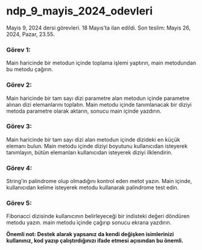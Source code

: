 # ndp_9_mayis_2024_odevleri

Mayis 9, 2024 dersi görevleri. 
18 Mayıs’ta ilan edildi.
Son teslim: Mayis 26, 2024, Pazar, 23.55.

### Görev 1:
Main haricinde bir metodun içinde toplama işlemi yaptırın, main metodundan bu metodu çağırın.

### Görev 2:
Main haricinde bir tam sayı dizi parametre alan metodun içinde parametre alınan dizi elemanlarını toplatın. Main metodu içinde tanımlanacak bir diziyi metoda parametre olarak aktarın, sonucu main içinde yazdırın.

### Görev 3:
Main haricinde bir tam sayı dizi alan metodun içinde dizideki en küçük elemanı bulun. Main metodu içinde diziyi boyutunu kullanıcıdan isteyerek tanımlayın, bütün elemanları kullanıcıdan isteyerek diziyi ilklendirin.

### Görev 4:
String'in palindrome olup olmadığını kontrol eden metot yazın. Main içinde, kullanıcıdan kelime isteyerek metodu kullanarak palindrome test edin.

### Görev 5:

Fibonacci dizisinde kullanıcının belirleyeceği bir indisteki değeri döndüren metodu yazın. main metodu içinde çağırıp sonucu ekrana yazdırın.

**Önemli not: Destek alarak yapsanız da kendi değişken isimlerinizi kullanınız, kod yazıp çalıştırdığınızı ifade etmesi açısından bu önemli.**
